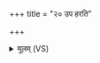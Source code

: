 +++
title = "२० उप हरति"

+++
<details><summary>मूलम् (VS)</summary>

उप॑ हरति ह॒वींष्या सा॑दयति ॥
</details>